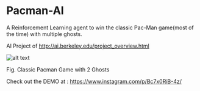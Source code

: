 # Pacman-AI
A Reinforcement Learning agent to win the classic Pac-Man game(most of the time) with multiple ghosts.

AI Project of http://ai.berkeley.edu/project_overview.html

![alt text](https://github.com/anant-k-singh/Pacman-AI-Berkeley/blob/master/hqdefault.jpg)

Fig. Classic Pacman Game with 2 Ghosts


Check out the DEMO at : https://www.instagram.com/p/Bc7x0RiB-4z/
